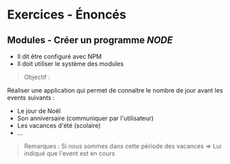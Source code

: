 # Exercices - Énoncés

## Modules - Créer un programme *NODE*

- Il dit être configuré avec NPM
- Il doit utiliser le système des modules


> Objectif : 

Réaliser une application qui permet de connaître le 
nombre de jour avant les events suivants :
- Le jour de Noël 
- Son anniversaire (communiquer par l'utilisateur)
- Les vacances d'été (scolaire)
- ...

> Remarques :
Si nous sommes dans cette période des vacances => 
Lui indiqué que l'event est en cours
